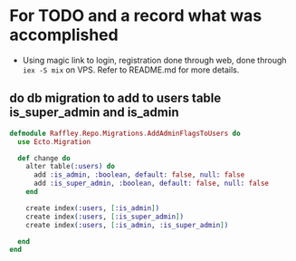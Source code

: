 # For TODO and a record what was accomplished
* Using magic link to login, registration done through web, done through `iex -S mix` on VPS. Refer to README.md for more details.

## do db migration to add to users table is_super_admin and is_admin
```elixir
defmodule Raffley.Repo.Migrations.AddAdminFlagsToUsers do
  use Ecto.Migration

  def change do
    alter table(:users) do
      add :is_admin, :boolean, default: false, null: false
      add :is_super_admin, :boolean, default: false, null: false
    end

    create index(:users, [:is_admin])
    create index(:users, [:is_super_admin])
    create index(:users, [:is_admin, :is_super_admin])

  end
end
```



